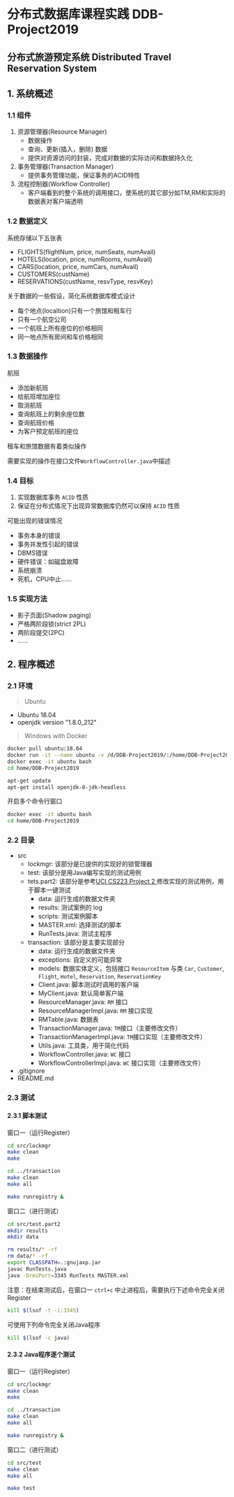 # 分布式数据库课程实践 DDB-Project2019
## 分布式旅游预定系统 Distributed Travel Reservation System 

## 1. 系统概述

### 1.1 组件
1. 资源管理器(Resource Manager)‏
    - 数据操作
    - 查询、更新(插入，删除) 数据
    - 提供对资源访问的封装，完成对数据的实际访问和数据持久化
2. 事务管理器(Transaction Manager)‏
    - 提供事务管理功能，保证事务的ACID特性
3. 流程控制器(Workflow Controller)‏
    - 客户端看到的整个系统的调用接口，使系统的其它部分如TM,RM和实际的数据表对客户端透明

### 1.2 数据定义
系统存储以下五张表
- FLIGHTS(flightNum, price, numSeats, numAvail)‏
- HOTELS(location, price, numRooms, numAvail)‏
- CARS(location, price, numCars, numAvail)‏
- CUSTOMERS(custName)‏
- RESERVATIONS(custName, resvType, resvKey)‏

关于数据的一些假设，简化系统数据库模式设计
- 每个地点(localtion)只有一个旅馆和租车行
- 只有一个航空公司
- 一个航班上所有座位的价格相同
- 同一地点所有房间和车价格相同

### 1.3 数据操作
航班
- 添加新航班
- 给航班增加座位
- 取消航班
- 查询航班上的剩余座位数
- 查询航班价格
- 为客户预定航班的座位

租车和旅馆数据有着类似操作

需要实现的操作在接口文件`WorkflowController.java`中描述

### 1.4 目标
1. 实现数据库事务 `ACID` 性质
2. 保证在分布式情况下出现异常数据库仍然可以保持 `ACID` 性质

可能出现的错误情况
- 事务本身的错误
- 事务并发性引起的错误
- DBMS错误
- 硬件错误：如磁盘故障
- 系统崩溃
- 死机，CPU中止……

### 1.5 实现方法
- 影子页面(Shadow paging)‏
- 严格两阶段锁(strict 2PL)‏
- 两阶段提交(2PC)
- ……

## 2. 程序概述
### 2.1 环境
> Ubuntu
- Ubuntu 18.04
- openjdk version "1.8.0_212"

> Windows with Docker
```bash
docker pull ubuntu:18.04
docker run -it --name ubuntu -v /d/DDB-Project2019/:/home/DDB-Project2019 ubuntu:18.04 
docker exec -it ubuntu bash
cd home/DDB-Project2019

apt-get update
apt-get install openjdk-8-jdk-headless
```
开启多个命令行窗口
```bash
docker exec -it ubuntu bash
cd home/DDB-Project2019
```

### 2.2 目录
- src
    - lockmgr: 该部分是已提供的实现好的锁管理器
    - test: 该部分是用Java编写实现的测试用例
    - tets.part2: 该部分是参考[UCI CS223 Project 2 ](https://www.ics.uci.edu/~cs223/projects/projects2.html)修改实现的测试用例，用于脚本一键测试
        - data: 运行生成的数据文件夹
        - results: 测试案例的 log
        - scripts: 测试案例脚本
        - MASTER.xml: 选择测试的脚本
        - RunTests.java: 测试主程序
    - transaction: 该部分是主要实现部分
        - data: 运行生成的数据文件夹
        - exceptions: 自定义的可能异常
        - models: 数据实体定义，包括接口 `ResourceItem` 与类 `Car`, `Customer`, `Flight`, `Hotel`, `Reservation`, `ReservationKey`
        - Client.java: 脚本测试时调用的客户端
        - MyClient.java: 默认简单客户端
        - ResourceManager.java: `RM` 接口
        - ResourceManagerImpl.java: `RM` 接口实现
        - RMTable.java: 数据表
        - TransactionManager.java: `TM`接口（主要修改文件）
        - TransactionManagerImpl.java: `TM`接口实现（主要修改文件）
        - Utils.java: 工具类，用于简化代码
        - WorkflowController.java: `WC` 接口
        - WorkflowControllerImpl.java: `WC` 接口实现（主要修改文件）
- .gitignore
- README.md

### 2.3 测试
#### 2.3.1 脚本测试
窗口一（运行Register）
```bash
cd src/lockmgr
make clean
make 

cd ../transaction
make clean
make all

make runregistry &
```

窗口二（进行测试）
```bash
cd src/test.part2
mkdir results
mkdir data

rm results/* -rf
rm data/* -rf
export CLASSPATH=.:gnujaxp.jar
javac RunTests.java
java -DrmiPort=3345 RunTests MASTER.xml
```

注意：在结束测试后，在窗口一 `ctrl+c` 中止进程后，需要执行下述命令完全关闭 Register
```bash
kill $(lsof -t -i:3345)
```
可使用下列命令完全关闭Java程序
```bash
kill $(lsof -c java)
```
#### 2.3.2 Java程序逐个测试
窗口一（运行Register）
```bash
cd src/lockmgr
make clean
make 

cd ../transaction
make clean
make all

make runregistry &
```
窗口二（进行测试）
```bash
cd src/test
make clean
make all

make test 
```

